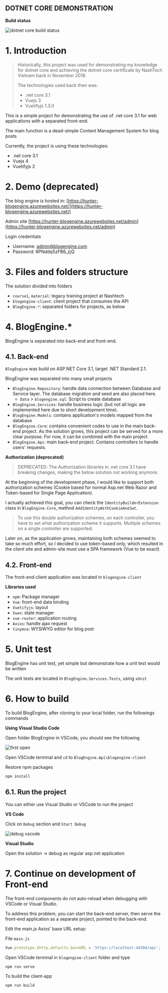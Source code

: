 DOTNET CORE DEMONSTRATION
---

**Build status**

![dotnet core build status](https://github.com/huntertran/nashtech-netcoretraining/workflows/dotnet%20core/badge.svg)

# 1. Introduction

> Historically, this project was used for demonstrating my knowledge for dotnet core and achieving the dotnet core certificate by NashTech Vietnam back in November 2018.
> 
> The technologies used back then was:
> * .net core 3.1
> * Vuejs 3
> * Vuetifyjs 1.3.0

This is a simple project for demonstrating the use of .net core 3.1 for web applications with a separated front-end.

The main function is a dead-simple Content Management System for blog posts

Currently, the project is using these technologies:
* .net core 3.1
* Vuejs 4
* Vuetifyjs 2

# 2. Demo (deprecated)

The blog engine is hosted in: [https://hunter-blogengine.azurewebsites.net/](https://hunter-blogengine.azurewebsites.net/)

Admin site [https://hunter-blogengine.azurewebsites.net/admin](https://hunter-blogengine.azurewebsites.net/admin)

Login credentials
* Username: admin@blogengine.com
* Password: 8PNddq5zFB6_zjQ

# 3. Files and folders structure

The solution divided into folders

- `course1`, `material`: legacy training project at Nashtech
- `blogengine-client`: client project that consumes the API
- `BlogEngine.*`: separated folders for projects, as below

# 4. BlogEngine.*

BlogEngine is separated into back-end and front-end.

## 4.1. Back-end

`BlogEngine` was build on ASP.NET Core 3.1, target .NET Standard 2.1.

BlogEngine was separated into many small projects
* `BlogEngine.Repository`: handle data connection between Database and Service layer. The database migration and seed are also placed here.
    * `Data` > `blogengine.sql`: Script to create database
* `BlogEngine.Services`: handle business logic (but not all logic are implemented here due to short development time).
* `BlogEngine.Models`: contains application's models mapped from the database
* `BlogEngine.Core`: contains convenient codes to use in the main back-end project. As the solution grows, this project can be served for a more clear purpose. For now, it can be combined with the main project
* `BlogEngine.Api`: main back-end project. Contains controllers to handle users' requests.

**Authorization (deprecated)**

> DEPRECATED: The Authorization libraries in .net core 3.1 have breaking changes, making the below solution not working anymore.

At the beginning of the development phase, I would like to support both authorization schemes (Cookie based for normal Asp.net Web Razor and Token-based for Single Page Application).

I actually achieved this goal, you can check the `IdentityBuilderExtension` class in `BlogEngine.Core`, method `AddIdentityWithCookieAndJwt`.

> To use this double authorization schemes, on each controller, you have to set what authorization scheme it supports. Multiple schemes on a single controller are supported.

Later on, as the application grows, maintaining both schemes seemed to take so much effort, so I decided to use token-based only, which resulted in the client site and admin-site must use a SPA framework (Vue to be exact)

## 4.2. Front-end

The front-end client application was located in `blogengine-client`

**Libraries used**

* `npm`: Package manager
* `Vue`: front-end data binding
* `Vuetifyjs`: layout
* `Vuex`: state manager
* `vue-router`: application routing
* `Axios`: handle ajax request
* `tinymce`: WYSIWYG editor for blog post

# 5. Unit test

BlogEngine has unit test, yet simple but demonstrate how a unit test would be written

The unit tests are located in `BlogEngine.Services.Tests`, using `xUnit`

# 6. How to build 

To build BlogEngine, after cloning to your local folder, run the followings commands

**Using Visual Studio Code**

Open folder BlogEngine in VSCode, you should see the following

![first open](https://2.pik.vn/2018f6959117-d102-4a11-b79b-c9a7eafbee2b.png)

Open VSCode terminal and `cd` to `BlogEngine.Api\blogengine-client`

Restore npm packages

```bash
npm install
```

## 6.1. Run the project

You can either use Visual Studio or VSCode to run the project

**VS Code**

Click on `Debug` section and `Start Debug`

![debug vscode](https://2.pik.vn/2018fd8f5b91-5a2f-4f73-8068-693cc89984ff.png)

**Visual Studio**

Open the solution -> debug as regular asp.net application

# 7. Continue on development of Front-end

The front-end components do not auto-reload when debugging with VSCode or Visual Studio.

To address this problem, you can start the back-end server, then serve the front-end application as a separate project, pointed to the back-end.

Edit the main.js Axios' base URL setup:

File `main.js`

```javascript
Vue.prototype.$http.defaults.baseURL = 'https://localhost:44394/api';
```

Open VSCode terminal in `blogengine-client` folder and type

```bash
npm run serve
```

To build the client-app

```bash
npm run build
```
